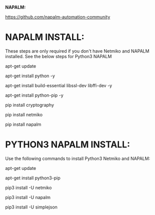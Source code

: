 **NAPALM:**

https://github.com/napalm-automation-community

NAPALM INSTALL: 
===============
These steps are only required if you don't have Netmiko and NAPALM installed. See the below steps for Python3 NAPALM

apt-get update

apt-get install python -y

apt-get install build-essential libssl-dev libffi-dev -y

apt-get install python-pip -y

pip install cryptography

pip install netmiko

pip install napalm


PYTHON3 NAPALM INSTALL:
========================

Use the following commands to install Python3 Netmiko and NAPALM:

apt-get update

apt-get install python3-pip

pip3 install -U netmiko

pip3 install -U napalm

pip3 install -U simplejson

